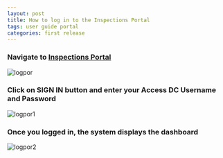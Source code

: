 ```yaml
---
layout: post
title: How to log in to the Inspections Portal
tags: user guide portal
categories: first release
---
```


### **Navigate to [Inspections Portal](https://tq-city-inspector-portal-staging.azurewebsites.net/login)**

![logpor](https://user-images.githubusercontent.com/81990744/115262028-27858380-a102-11eb-82c2-a678593d4e7f.png)

### **Click on SIGN IN button and enter your Access DC Username and Password**

![logpor1](https://user-images.githubusercontent.com/81990744/115262040-294f4700-a102-11eb-88df-5fe812a61b77.png)

### **Once you logged in, the system displays the dashboard**

![logpor2](https://user-images.githubusercontent.com/81990744/115262047-2b190a80-a102-11eb-98de-20dbc64543d8.png)
